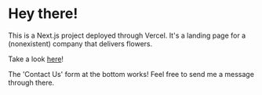 # Hey there!
This is a Next.js project deployed through Vercel.
It's a landing page for a (nonexistent) company that delivers flowers. 

Take a look [here](https://websiteproject-78hp35zk3-rsoylus-projects.vercel.app)!

The 'Contact Us' form at the bottom works! Feel free to send me a message through there.
